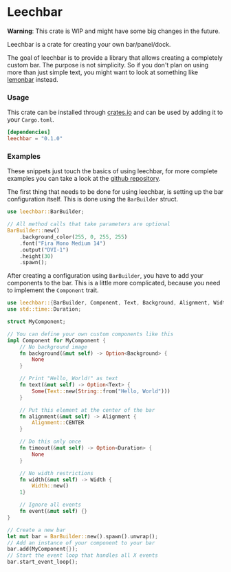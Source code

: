 # Leechbar

**Warning**: This crate is WIP and might have some big changes in the future.

Leechbar is a crate for creating your own bar/panel/dock.

The goal of leechbar is to provide a library that allows creating a completely custom bar.
The purpose is not simplicity. So if you don't plan on using more than just simple text, you might
want to look at something like [lemonbar](https://github.com/LemonBoy/bar) instead.

### Usage

This crate can be installed through [crates.io](https://crates.io/crates/leechbar) and can be
used by adding it to your `Cargo.toml`.

```toml
[dependencies]
leechbar = "0.1.0"
```

### Examples

These snippets just touch the basics of using leechbar, for more complete examples you can take
a look at the [github repository](https://github.com/chrisduerr/leechbar/tree/master/examples).

The first thing that needs to be done for using leechbar, is setting up the bar configuration
itself. This is done using the `BarBuilder` struct.

```rust
use leechbar::BarBuilder;

// All method calls that take parameters are optional
BarBuilder::new()
    .background_color(255, 0, 255, 255)
    .font("Fira Mono Medium 14")
    .output("DVI-1")
    .height(30)
    .spawn();
```

After creating a configuration using `BarBuilder`, you have to add your components to the
bar. This is a little more complicated, because you need to implement the `Component` trait.

```rust
use leechbar::{BarBuilder, Component, Text, Background, Alignment, Width};
use std::time::Duration;

struct MyComponent;

// You can define your own custom components like this
impl Component for MyComponent {
    // No background image
    fn background(&mut self) -> Option<Background> {
        None
    }

    // Print "Hello, World!" as text
    fn text(&mut self) -> Option<Text> {
        Some(Text::new(String::from("Hello, World")))
    }

    // Put this element at the center of the bar
    fn alignment(&mut self) -> Alignment {
        Alignment::CENTER
    }

    // Do this only once
    fn timeout(&mut self) -> Option<Duration> {
        None
    }

    // No width restrictions
    fn width(&mut self) -> Width {
        Width::new()
    1}

    // Ignore all events
    fn event(&mut self) {}
}

// Create a new bar
let mut bar = BarBuilder::new().spawn().unwrap();
// Add an instance of your component to your bar
bar.add(MyComponent{});
// Start the event loop that handles all X events
bar.start_event_loop();
```
